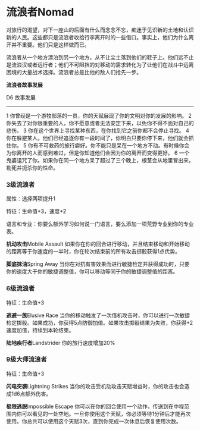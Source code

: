 # **流浪者**Nomad

对旅行的渴望，对下一座山的后面有什么而念念不忘，痴迷于见识新的土地和认识新的人民。这些都只是流浪者收拾行李离开时的一些借口。事实上，他们为什么离开并不重要。他们只是这样做而已。

流浪者从一个地方漂泊到另一个地方，从不让尘土落到他们的鞋子上。他们远不止是流浪汉或者远行者；他们不可阻挡的对移动的需求转化为了让他们在战斗中远离困境的大量战术选择。流浪者总是比他的敌人们抢先一步。

**流浪者故事发展**

  D6   故事发展
  ---- --------------------------------------------------------------------------------------------------------------------------------
  1    你曾经是一个游牧部落的一员，你的天赋展现了你的文明对你的发展的影响。
  2    你失去了对你很重要的人，你不愿意或者无法安定下来，以免你不得不面对自己的悲伤。
  3    你在这个世界上寻找某种东西，在你找到它之前你都不会停止寻找。
  4    你在躲避某人。他们已经追逐你有一段时间了，你明白只要你停下来，他们就会抓住你。
  5    你有不可救药的旅行癖好。你不能只是呆在一个地方不动。有时候你会为你离开的人而感到难过，但是你知道他们会因为你的离开而变得更好。
  6    一个鬼婆诅咒了你。如果你在同一个地方呆了超过了三个晚上，根茎会从地里冒出来，勒死并扼杀你的性命。

### 3级流浪者

属性：选择两项提升1

特征：生命值+3，速度+2

语言和专业：你要么额外学习如何说一门语言，要么添加一项荒野专业到你的专业表。

**机动攻击**Mobile Assault
如果你在你的回合进行移动，并且结束移动和开始移动的距离等于你速度的一半时，你在轮次结束前的所有攻击掷骰获得1点优势。

**脚底抹油**Spring Away
当你在对抗有害效果而进行敏捷检定并获得成功时，只要你的速度大于你的敏捷调整值，你可以移动等同于你的敏捷调整值的距离。

### 6级流浪者

特征：生命值+3

**逃避一族**Elusive Race
当你的移动触发了一次借机攻击时，你可以进行一次敏捷检定掷骰。如果成功，你获得5点防御加值。如果攻击掷骰结果为失败，你获得+2速度加值，持续到本轮结束。

**陆地疾行者**Landstrider 你的旅行速度增加20%

### 9级大师流浪者

特征：生命值+3

**闪电突袭**Lightning Strikes
当你的攻击受机动攻击天赋增益时，你的攻击也会造成1d6点额外伤害。

**极限逃脱**Impossible Escape
你可以在你的回合使用一个动作，传送到在中程范围内你可以看见的一处空地。一旦你使用这个天赋，你必须等待1分钟后才能再次使用。你总共可以使用这个天赋3次，直到你完成一次休息后恢复使用次数。
